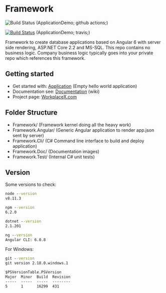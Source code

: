 # Framework

![Build Status](https://github.com/WorkplaceX/ApplicationDemo/workflows/CI/badge.svg) (ApplicationDemo; github actions;)

[![Build Status](https://travis-ci.org/WorkplaceX/ApplicationDemo.svg?branch=master)](https://travis-ci.org/WorkplaceX/ApplicationDemo) (ApplicationDemo; travis;)

Framework to create database applications based on Angular 6 with server side rendering, ASP.NET Core 2.2 and MS-SQL. This repo contains no business logic. Company business logic typically goes into your private repo which references this framework.

## Getting started

* Get started with: [Application](https://github.com/WorkplaceX/Application) (Empty hello world application)
* Documentation see: [Documentation](https://github.com/WorkplaceX/Framework/wiki) (wiki)
* Project page: [WorkplaceX.com](http://workplacex.com)

## Folder Structure
* Framework/ (Framework kernel doing all the heavy work)
* Framework.Angular/ (Generic Angular application to render app.json sent by server)
* Framework.Cli/ (C# Command line interface to build and deploy application)
* Framework.Doc/ (Documentation images)
* Framework.Test/ (Internal C# unit tests)

## Version

Some versions to check:
```cmd
node --version
v8.11.3

npm --version
6.2.0

dotnet --version
2.1.201

ng --version
Angular CLI: 6.0.8
```

For Windows:
```cmd
git --version
git version 2.18.0.windows.1

$PSVersionTable.PSVersion
Major  Minor  Build  Revision
-----  -----  -----  --------
5      1      16299  431
```
